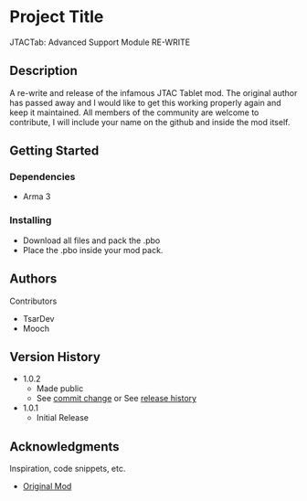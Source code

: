 # Project Title

JTACTab: Advanced Support Module RE-WRITE

## Description

A re-write and release of the infamous JTAC Tablet mod. The original author has passed away
and I would like to get this working properly again and keep it maintained. All members of 
the community are welcome to contribute, I will include your name on the github and inside
the mod itself.

## Getting Started

### Dependencies

* Arma 3

### Installing

* Download all files and pack the .pbo
* Place the .pbo inside your mod pack. 

## Authors

Contributors

* TsarDev 
* Mooch

## Version History

* 1.0.2
    * Made public
    * See [commit change]() or See [release history]()
* 1.0.1
    * Initial Release


## Acknowledgments

Inspiration, code snippets, etc.
* [Original Mod](https://steamcommunity.com/sharedfiles/filedetails/?id=1455591286)
